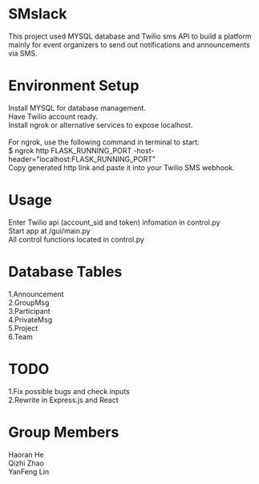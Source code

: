# SMslack
This project used MYSQL database and Twilio sms API to build a platform mainly for event organizers to send out notifications and announcements via SMS.

# Environment Setup
Install MYSQL for database management.<br />
Have Twilio account ready.<br />
Install ngrok or alternative services to expose localhost.<br />
<br />
For ngrok, use the following command in terminal to start:<br />
$ ngrok http FLASK_RUNNING_PORT -host-header="localhost:FLASK_RUNNING_PORT"<br />
Copy generated http link and paste it into your Twilio SMS webhook.<br />

# Usage
Enter Twilio api (account_sid and token) infomation in control.py<br />
Start app at /gui/main.py<br />
All control functions located in control.py<br />

# Database Tables
1.Announcement<br />
2.GroupMsg<br />
3.Participant<br />
4.PrivateMsg<br />
5.Project<br />
6.Team<br />

# TODO
1.Fix possible bugs and check inputs<br />
2.Rewrite in Express.js and React<br />

# Group Members
Haoran He<br />
Qizhi Zhao<br />
YanFeng Lin<br />
